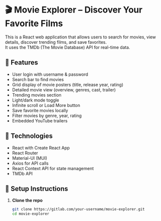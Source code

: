 # 🎬 Movie Explorer – Discover Your Favorite Films

This is a React web application that allows users to search for movies, view details, discover trending films, and save favorites.  
It uses the TMDb (The Movie Database) API for real-time data.

## 🌟 Features

- User login with username & password
- Search bar to find movies
- Grid display of movie posters (title, release year, rating)
- Detailed movie view (overview, genres, cast, trailer)
- Trending movies section
- Light/dark mode toggle
- Infinite scroll or Load More button
- Save favorite movies locally
- Filter movies by genre, year, rating
- Embedded YouTube trailers

## 🚀 Technologies

- React with Create React App
- React Router
- Material-UI (MUI)
- Axios for API calls
- React Context API for state management
- TMDb API

## 🔧 Setup Instructions

1. **Clone the repo**
   ```bash
   git clone https://gitlab.com/your-username/movie-explorer.git
   cd movie-explorer
